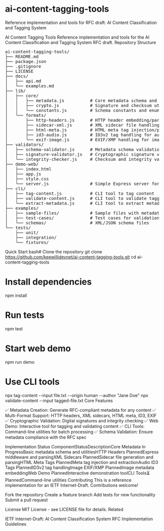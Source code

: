 # ai-content-tagging-tools
Reference implementation and tools for RFC draft: AI Content Classification and Tagging System

AI Content Tagging Tools
Reference implementation and tools for the AI Content Classification and Tagging System RFC draft.
Repository Structure
<pre>
ai-content-tagging-tools/
├── README.md
├── package.json
├── .gitignore
├── LICENSE
├── docs/
│   ├── api.md
│   └── examples.md
├── lib/
│   ├── core/
│   │   ├── metadata.js          # Core metadata schema and validation
│   │   ├── crypto.js            # Signature and checksum utilities
│   │   └── constants.js         # Schema constants and enums
│   └── formats/
│       ├── http-headers.js      # HTTP header embedding/parsing
│       ├── sidecar-xml.js       # XML sidecar file handling
│       ├── html-meta.js         # HTML meta tag injection/parsing
│       ├── id3-audio.js         # ID3v2 tag handling for audio
│       └── exif-image.js        # EXIF/XMP handling for images
├── validators/
│   ├── schema-validator.js      # Metadata schema validation
│   ├── signature-validator.js   # Cryptographic signature verification
│   └── integrity-checker.js     # Checksum and integrity validation
├── demo-web/
│   ├── index.html
│   ├── app.js
│   ├── style.css
│   └── server.js                # Simple Express server for demo
├── cli/
│   ├── tag-content.js           # CLI tool to tag content
│   ├── validate-content.js      # CLI tool to validate tagged content
│   └── extract-metadata.js      # CLI tool to extract metadata
├── examples/
│   ├── sample-files/            # Sample files with metadata
│   ├── test-cases/              # Test cases for validation
│   └── schemas/                 # XML/JSON schema files
└── tests/
    ├── unit/
    ├── integration/
    └── fixtures/
</pre>

Quick Start
bash# Clone the repository
git clone https://github.com/keewillidevnet/ai-content-tagging-tools.git
cd ai-content-tagging-tools

# Install dependencies
npm install

# Run tests
npm test

# Start web demo
npm run demo

# Use CLI tools
npx tag-content --input file.txt --origin human --author "Jane Doe"
npx validate-content --input tagged-file.txt
Core Features

✅ Metadata Creation: Generate RFC-compliant metadata for any content
✅ Multi-Format Support: HTTP headers, XML sidecars, HTML meta, ID3, EXIF
✅ Cryptographic Validation: Digital signatures and integrity checking
✅ Web Demo: Interactive tool for tagging and validating content
✅ CLI Tools: Command-line utilities for batch processing
✅ Schema Validation: Ensure metadata compliance with the RFC spec

Implementation Status
ComponentStatusDescriptionCore Metadata In ProgressBasic metadata schema and utilitiesHTTP Headers PlannedExpress middleware and parsingXML Sidecars PlannedSidecar file generation and parsingHTML Meta Tags PlannedMeta tag injection and extractionAudio ID3 Tags PlannedID3v2 tag handlingImage EXIF/XMP PlannedImage metadata embeddingWeb Demo PlannedInteractive demonstration toolCLI Tools⏳ PlannedCommand-line utilities
Contributing
This is a reference implementation for an IETF Internet-Draft. Contributions welcome!

Fork the repository
Create a feature branch
Add tests for new functionality
Submit a pull request

License
MIT License - see LICENSE file for details.
Related

IETF Internet-Draft: AI Content Classification System
RFC Implementation Guidelines
